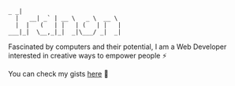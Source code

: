 <!--
**Iranon/iranon** is a ✨ _special_ ✨ repository because its `README.md` (this file) appears on your GitHub profile.

Here are some ideas to get you started:

- 🔭 I’m currently working on ...
- 🌱 I’m currently learning ...
- 👯 I’m looking to collaborate on ...
- 🤔 I’m looking for help with ...
- 💬 Ask me about ...
- 📫 How to reach me: ...
- 😄 Pronouns: ...
- ⚡ Fun fact: ...
-->

```
_ _|                             
  |   __| _` | __ \   _ \  __ \  
  |  |   (   | |   | (   | |   | 
___|_|  \__,_|_|  _|\___/ _|  _|
```

Fascinated by computers and their potential, I am a Web Developer interested in creative ways to empower people :zap:

You can check my gists [here](https://gist.github.com/Iranon) :round_pushpin:

<!--
[![Top Langs](https://github-readme-stats.vercel.app/api/top-langs/?username=iranon&layout=compact&theme=gruvbox&custom_title=Languages)](https://github.com/anuraghazra/github-readme-stats)
-->

<!-- Stats generated with https://github.com/anuraghazra/github-readme-stats -->
